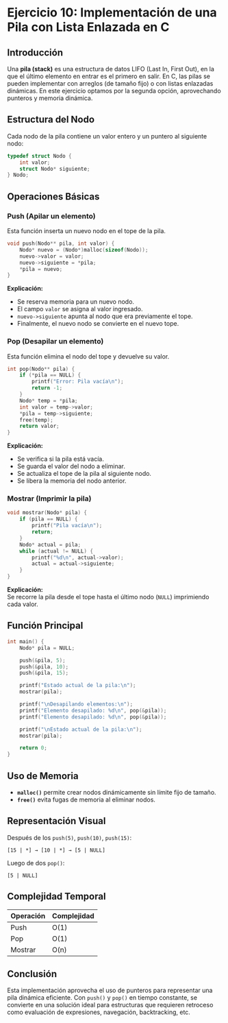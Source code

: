 
# Ejercicio 10: Implementación de una Pila con Lista Enlazada en C

## Introducción

Una **pila (stack)** es una estructura de datos LIFO (Last In, First Out), en la que el último elemento en entrar es el primero en salir. En C, las pilas se pueden implementar con arreglos (de tamaño fijo) o con listas enlazadas dinámicas. En este ejercicio optamos por la segunda opción, aprovechando punteros y memoria dinámica.

## Estructura del Nodo

Cada nodo de la pila contiene un valor entero y un puntero al siguiente nodo:

```c
typedef struct Nodo {
    int valor;
    struct Nodo* siguiente;
} Nodo;
```

## Operaciones Básicas

### Push (Apilar un elemento)

Esta función inserta un nuevo nodo en el tope de la pila.

```c
void push(Nodo** pila, int valor) {
    Nodo* nuevo = (Nodo*)malloc(sizeof(Nodo));
    nuevo->valor = valor;
    nuevo->siguiente = *pila;
    *pila = nuevo;
}
```

**Explicación:**  
- Se reserva memoria para un nuevo nodo.
- El campo `valor` se asigna al valor ingresado.
- `nuevo->siguiente` apunta al nodo que era previamente el tope.
- Finalmente, el nuevo nodo se convierte en el nuevo tope.

### Pop (Desapilar un elemento)

Esta función elimina el nodo del tope y devuelve su valor.

```c
int pop(Nodo** pila) {
    if (*pila == NULL) {
        printf("Error: Pila vacía\n");
        return -1;
    }
    Nodo* temp = *pila;
    int valor = temp->valor;
    *pila = temp->siguiente;
    free(temp);
    return valor;
}
```

**Explicación:**  
- Se verifica si la pila está vacía.
- Se guarda el valor del nodo a eliminar.
- Se actualiza el tope de la pila al siguiente nodo.
- Se libera la memoria del nodo anterior.

### Mostrar (Imprimir la pila)

```c
void mostrar(Nodo* pila) {
    if (pila == NULL) {
        printf("Pila vacía\n");
        return;
    }
    Nodo* actual = pila;
    while (actual != NULL) {
        printf("%d\n", actual->valor);
        actual = actual->siguiente;
    }
}
```

**Explicación:**  
Se recorre la pila desde el tope hasta el último nodo (`NULL`) imprimiendo cada valor.

## Función Principal

```c
int main() {
    Nodo* pila = NULL;

    push(&pila, 5);
    push(&pila, 10);
    push(&pila, 15);

    printf("Estado actual de la pila:\n");
    mostrar(pila);

    printf("\nDesapilando elementos:\n");
    printf("Elemento desapilado: %d\n", pop(&pila));
    printf("Elemento desapilado: %d\n", pop(&pila));

    printf("\nEstado actual de la pila:\n");
    mostrar(pila);

    return 0;
}
```

## Uso de Memoria

- **`malloc()`** permite crear nodos dinámicamente sin límite fijo de tamaño.
- **`free()`** evita fugas de memoria al eliminar nodos.

## Representación Visual

Después de los `push(5)`, `push(10)`, `push(15)`:

```
[15 | *] → [10 | *] → [5 | NULL]
```

Luego de dos `pop()`:

```
[5 | NULL]
```

## Complejidad Temporal

| Operación | Complejidad |
|-----------|-------------|
| Push      | O(1)        |
| Pop       | O(1)        |
| Mostrar   | O(n)        |

## Conclusión

Esta implementación aprovecha el uso de punteros para representar una pila dinámica eficiente. Con `push()` y `pop()` en tiempo constante, se convierte en una solución ideal para estructuras que requieren retroceso como evaluación de expresiones, navegación, backtracking, etc.
